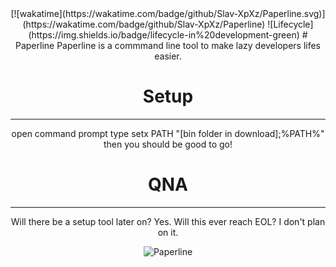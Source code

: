 <div align="center">
[![wakatime](https://wakatime.com/badge/github/Slav-XpXz/Paperline.svg)](https://wakatime.com/badge/github/Slav-XpXz/Paperline)
![Lifecycle](https://img.shields.io/badge/lifecycle-in%20development-green)
# Paperline
Paperline is a commmand line tool to make lazy developers lifes easier.

# Setup
----
open command prompt
type setx PATH "[bin folder in download];%PATH%"
then you should be good to go!

# QNA
----
Will there be a setup tool later on?
Yes.
Will this ever reach EOL?
I don't plan on it.

![Paperline](https://user-images.githubusercontent.com/76703277/198896749-bd095eb5-69f6-465c-853f-33e08dfef5ec.png)
